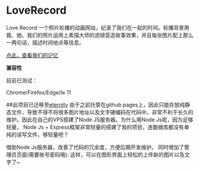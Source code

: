 # LoveRecord
Love Record 一个照片轮播的动画网站，纪录了我们在一起的时间。轮播背景用我、她、我们的照片运用上素描大师的滤镜营造故事效果，并且每张图片配上那么一两句话，描述时间地点等信息。

[点此，查看我们的记忆](https://uclshin.github.io/halfyear/iloveu.html) 



**兼容性**

目前已测试：

Chrome/Firefox/Edge/Ie 11



##此项目已迁移至[eternity](https://github.com/iamjohnnyzhuang/eternity)
由于之前托管在github pages上，因此只能存放纯静态文件，导致不得不将很多图片地址以及文字硬编码在代码中，非常不利于长久的维护。因此在自己的VPS搭建了Node JS服务器。为什么用Node Js呢，因为足够轻量， Node Js + Express框架非常轻量的搭建了我的项目，连数据库都没有单纯的读写文件，够轻量吧？

借助Node Js服务器，改善了代码的冗余度，方便后期开发维护。 同时增加了管理员页面(需要账号密码哦): 
这样，可以在图形界面上轻松的上传新的图片以及文字了~
